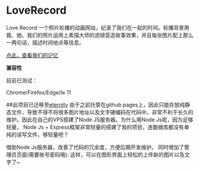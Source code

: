 # LoveRecord
Love Record 一个照片轮播的动画网站，纪录了我们在一起的时间。轮播背景用我、她、我们的照片运用上素描大师的滤镜营造故事效果，并且每张图片配上那么一两句话，描述时间地点等信息。

[点此，查看我们的记忆](https://uclshin.github.io/halfyear/iloveu.html) 



**兼容性**

目前已测试：

Chrome/Firefox/Edge/Ie 11



##此项目已迁移至[eternity](https://github.com/iamjohnnyzhuang/eternity)
由于之前托管在github pages上，因此只能存放纯静态文件，导致不得不将很多图片地址以及文字硬编码在代码中，非常不利于长久的维护。因此在自己的VPS搭建了Node JS服务器。为什么用Node Js呢，因为足够轻量， Node Js + Express框架非常轻量的搭建了我的项目，连数据库都没有单纯的读写文件，够轻量吧？

借助Node Js服务器，改善了代码的冗余度，方便后期开发维护。 同时增加了管理员页面(需要账号密码哦): 
这样，可以在图形界面上轻松的上传新的图片以及文字了~
